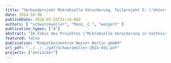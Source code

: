 ```yaml
---
title: "Verbundprojekt Mikrobielle Verockerung, Teilprojekt 5: \"Untersuchung der Abhängigkeit zwischen dem Auftreten mikrobieller Verockerung und den hydrochemischen und betrieblichen Eigenschaften von Trinkwasserbrunnen"
date: 2014-10-30
publishDate: 2020-05-25T15:14:06Z
authors: [ "schwarzmueller", "Menz, C.", "weigert" ]
publication_types: ["4"]
abstract: "Im Fokus des Projektes \"Mikrobielle Verockerung in technischen Systemen\" standen neutrophile und acidophile Eisenbakterien, die in Leitungen, Brunnen und an und in Pumpen vorkommen und dort Ablagerungen unlöslicher Eisenverbindungen verursachen. In Brunnen, werden diese Ablagerungsprozesse, die den Zustrom behindern und damit die Brunnenleistung mindern, auch als Brunnenalterung bezeichnet. Nach derzeitigem Stand des Wissens weisen in Deutschland dabei rund 80% der gealterten Brunnen biochemisch induzierte Eisenablagerungen auf (Houben & Treskatis 2002). Die Wiederherstellung der Brunnenleistung im Rahmen von Regenerierungen und präventiven Instandhaltungsmaßnahmen ist ressourcen- und energieintensiv, so dass ein besseres Verständnis der Schlüsselparameter und Lebensbedingungen der Eisenbakterien hilft, den Brunnenbetrieb und die Instandhaltungsmaßnahmen zu optimieren und die Brunnenalterung zu reduzieren. Das Kompetenzzentrum Wasser Berlin (KWB) war einer von insgesamt 14 Verbundprojektpartnern in dem interdisziplinären Team aus Wissenschaftlern, Ingenieuren und Technikern. In Teilprojekt 5 standen Probenahmen von Berliner Betriebsbrunnen und das Datenmanagement des Gesamtprojektes im Mittelpunkt der Arbeiten. Inhaltlich knüpften die Felduntersuchungen an das von den Berliner Wasserbetrieben (BWB) initiierte und am KWB koordinierte Forschungsprojekt WELLMA (für 'well management') an. Wesentliche Aufgabe des KWB war der frühzeitige Transfer der bei den Forschungspartnern erarbeiteten Ergebnisse in die Betriebspraxis bei den Berliner Wasserbetrieben (Teilprojekt 6). Dazu wurden Brunnen und Unterwassermotorpumpen aus der Trinkwassergewinnung der BWB durch die Projektpartner der TU Berlin (Teilprojekte 1a und 1b) hinsichtlich des Vorhandenseins und der Zusammensetzung biochemisch induzierter Eisenablagerungen untersucht. Neben Belagsproben von Pumpen bei Instandhaltungsarbeiten wurden dabei auch tiefenorientierte, zielgerichtete Proben aus dem Innenrohr (Vollrohr und Filterrohr) von Brunnen sowie Ablagerungsproben aus Steig- und Rohwassersammelleitungen entnommen und mikrobiologisch und chemisch untersucht. Eigene Feldarbeiten des KWB umfassten daneben in-situ-Messungen des Redoxpotentials im nahen Umfeld eines Brunnens sowie in-situ-Messungen der Feststofffracht (Trübung) in Abhängigkeit betrieblicher Randbedingungen. Wesentliche Ziele waren die Identifizierung von Schlüsselparametern zum Verständnis der Prozesse der Eisenverockerung und -rücklösung und die Quantifizierung des sich daraus ergebenden Verbesserungspotentials im Betrieb und der Instandhaltung aus dem Bezug der Untersuchungen auf die wasserchemischen, baulichen und betrieblichen Eigenschaften der untersuchten Brunnen. Im Ergebnis wurden von März 2012 bis September 2013 Pumpen aus 26 von geplanten 30 Brunnen beprobt. Zu deren Auswertung wurden drei Cluster unterschieden: (i) Brunnen, bei denen die Pumpen stark eisenverockert waren (ii) Brunnen ohne sichtbare Eisenverockerung, aber mit Biofilmen und (iii) Brunnen mit sauberen Pumpen. Der Abgleich mit im Rahmen von Instandhaltungsarbeiten erfolgten Kamerabefahrungen bestätigte einen Zusammenhang zwischen der Stärke der Verockerung der Pumpe und dem Vorhandensein und der Stärke von Ablagerungen im Filterrohrbereich.Schlüsselparameter aus statistisch belastbaren Zusammenhängen zwischen den Eisenbakterien-Gemeinschaften, den chemisch-mineralogischen Ockereigenschaften und den wasserchemischen, baulichen und betrieblichen Parametern konnten jedoch nicht herausgearbeitet werden, da die Diversität der beteiligten Eisenbakterien höher als vermutet war und sich selbst direkt benachbarte Brunnen mit ähnlichen Eigenschaften hinsichtlich der Ocker stark unterschieden. Auch stellten die Probenahmen immer nur Momentaufnahmen der zeitlich hochvariablen Anströmbedingungen dar."
featured: false
publication: "Kompetenzzentrum Wasser Berlin gGmbH"
url_pdf: "../../../pdf/Schwarzmüller-2014-691.pdf"
projects: ["antiocker"]
---
```


